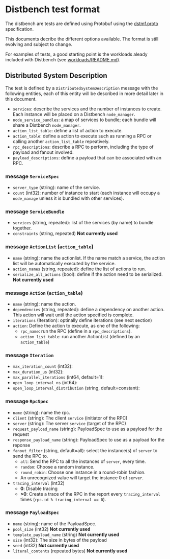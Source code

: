 # Distbench test format

The distbench are tests are defined using Protobuf using the
[dstmf.proto](../dstmf.proto) specification.

This documents decribe the different options available. The format is still
evolving and subject to change.

For examples of tests, a good starting point is the workloads aleady included
with Distbench (see [workloads/README.md](../workloads/README.md)).

## Distributed System Description

The test is defined by a `DistributedSystemDescription` message with the
following entities, each of this entity will be described in more detail later
in this document.

- `services`: describe the services and the number of instances to
  create. Each instance will be placed on a Distbench `node_manager`.
- `node_service_bundles`: a map of services to bundle; each bundle will share a
  Distbench `node_manager`.
- `action_list_table`: define a list of action to execute.
- `action_table`: define a action to execute such as running a RPC or calling
  another `action_list_table` repeatively.
- `rpc_descriptions`: describe a RPC to perform, including the type of payload
  and fanout involved.
- `payload_descriptions`: define a payload that can be associated with an RPC.

### message `ServiceSpec`
- `server_type` (string): name of the service.
- `count` (int32): number of instance to start (each instance will occupy a
  `node_manage` unless it is bundled with other services).

### message `ServiceBundle`

- `services` (string, repeated): list of the services (by name) to bundle
  together.
- `constraints` (string, repeated) **Not currently used**

### message `ActionList` (`action_table`)

- `name` (string): name the actionlist. If the name match a service, the action
  list will be automatically executed by the service.
- `action_names` (string, repeated): define the list of actions to run.
- `serialize_all_actions` (bool): define if the action need to be serialized.
  **Not currently used**

### message `Action` (`action_table`)

- `name` (string): name the action.
- `dependencies` (string, repeated): define a dependency on another action. This
  action will wait until the action specified is complete.
- `iterations` (Iteration): optinally define iterations (see next section)
- `action`: Define the action to execute, as one of the following:
  - `rpc_name`: run the RPC (define in a `rpc_descriptions`).
  - `action_list_table`: run another ActionList (defined by an `action_table`)

### message `Iteration`

- `max_iteration_count` (int32):
- `max_duration_us` (int32):
- `max_parallel_iterations` (int64, default=1):
- `open_loop_interval_ns` (int64):
- `open_loop_interval_distribution` (string, default=constant):

### message `RpcSpec`

- `name` (string): name the rpc.
- `client` (string): The client `service` (initiator of the RPC)
- `server` (string): The server `service` (target of the RPC)
- `request_payload_name` (string): PayloadSpec to use as a payload for the
  request
- `response_payload_name` (string): PayloadSpec to use as a payload for the
  reponse
- `fanout_filter` (string, default=all): select the instance(s) of `server` to
  send the RPC to.
  - `all`: Send the RPC to all the instances of `server`, every time.
  - `random`: Choose a random instance.
  - `round_robin`: Choose one instance in a round-robin fashion.
  - An unrecognized value will target the instance 0 of `server`.
- `tracing_interval` (int32)
  - **0**: Disable tracing
  - **>0**: Create a trace of the RPC in the report every `tracing_interval`
    times (`rpc.id % tracing_interval == 0`).

### message `PayloadSpec`

- `name` (string): name of the PayloadSpec.
- `pool_size` (int32) **Not currently used**
- `template_payload_name` (string) **Not currently used**
- `size` (int32): The size in bytes of the payload
- `seed` (int32) **Not currently used**
- `literal_contents` (repeated bytes) **Not currently used**

